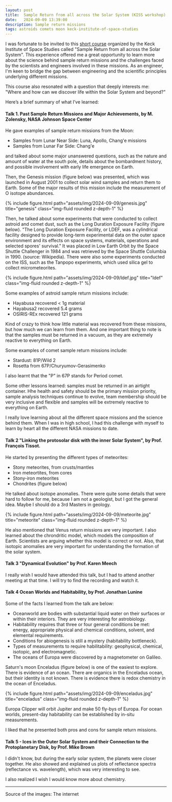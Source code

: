 ```yaml
---
layout: post
title:  Sample Return from all across the Solar System (KISS workshop)
date:   2024-09-09 13:39:00
description: Sample return missions
tags: astroids comets moon keck-institute-of-space-studies
---
```



I was fortunate to be invited to this [short course](https://kiss.caltech.edu/short_courses/sample_return.html) organized by the Keck Institute of Space Studies called "Sample Return from all across the Solar System".
This experience offered me a great opportunity to learn more about the science behind sample return missions and the challenges faced by the scientists and engineers involved in these missions.
As an engineer, I'm keen to bridge the gap between engineering and the scientific principles underlying different missions.

This course also resonated with a question that deeply interests me: "Where and how can we discover life within the Solar System and beyond?"

Here’s a brief summary of what I’ve learned:


#### **Talk 1.** Past Sample Return Missions and Major Achievements, by M. Zolensky, NASA Johnson Space Center 

He gave examples of sample return missions from the Moon:
- Samples from Lunar Near Side: Luna, Apollo, Chang'e missions
- Samples from Lunar Far Side: Chang'e

and talked about some major unanswered questions, such as the nature and amount of water at the south pole, details about the bombardment history, and possible involvement with early life emergence on Earth.

Then, the Genesis mission (figure below) was presented, which was launched in August 2001 to collect solar wind samples and return them to Earth. Some of the major results of this mission include the measurement of O isotope abundances.

<div class="row justify-content-sm-center">
    <div class="col-sm-6 mt-3 mt-md-0">
        {% include figure.html path="assets/img/2024-09-09/genesis.jpg" title="genesis" class="img-fluid rounded z-depth-1" %}
    </div>
</div>

Then, he talked about some experiments that were conducted to collect astroid and comet dust, such as the Long Duration Exposure Facility (figure below). "The Long Duration Exposure Facility, or LDEF, was a cylindrical facility designed to provide long-term experimental data on the outer space environment and its effects on space systems, materials, operations and selected spores' survival." It was placed in Low Earth Orbit by the Space Shuttle Challenger in 1984 and was retrieved by the Space Shuttle Columbia in 1990. (source: Wikipedia).
There were also some experiments conducted on the ISS, such as the Tanpopo experiments, which used silica gel to collect micrometeorites.

<div class="row justify-content-sm-center">
    <div class="col-sm-6 mt-3 mt-md-0">
        {% include figure.html path="assets/img/2024-09-09/ldef.jpg" title="ldef" class="img-fluid rounded z-depth-1" %}
    </div>
</div>

<!-- Requirements of these samples drove great advances in analytical techniques. -->

<!-- Asteroids are separated in terms of reflectance spectrum. -->
Some examples of astroid sample return missions include:
- Hayabusa recovered < 1g material
- Hayabusa2 recovered 5.4 grams
- OSIRIS-REx recovered 121 grams

Kind of crazy to think how little material was recovered from these missions, but how much we can learn from them. And one important thing to note is that the samples must be returned in a vacuum, as they are extremely reactive to everything on Earth.

Some examples of comet sample return missions include:
- Stardust: 81P/Wild 2
- Rosetta from 67P/Churyumov-Gerasimenko

I also learnt that the "P" in 67P stands for Period comet. 

Some other lessons learned: samples must be returned in an airtight container. Hhe health and safety should be 
the primary mission priority, sample analysis techniques continue to evolve, team membership should be very inclusive and flexible and samples will be extremely reactive to everything on Earth.

I really love learning about all the different space missions and the science behind them. When I was in high school, I had this challenge with myself to learn by heart all the different NASA missions to date.

#### **Talk 2** "Linking the protosolar disk with the inner Solar System", by Prof. François Tissot. 

He started by presenting the different types of meteorites:
- Stony meteorites, from crusts/mantles
- Iron meteortites, from cores
- Stony-iron meteorites
- Chondrites (figure below)

He talked about isotope anomalies.
There were quite some details that were hard to follow for me, because I am not a geologist,
but I got the general idea. Maybe I should do a 3rd Masters in geology.


<div class="row justify-content-sm-center">
    <div class="col-sm-6 mt-3 mt-md-0">
        {% include figure.html path="assets/img/2024-09-09/meteorite.jpg" title="meteorite" class="img-fluid rounded z-depth-1" %}
    </div>
</div>

He also mentioned that Venus return missions are very important.
I also learned about the chrondritic model, which models the composition of Earth. Scientists are arguing whether this model is correct or not.
Also, that isotopic anomalies are very important for understanding the formation of the solar system.

#### **Talk 3** "Dynamical Evolution" by Prof. Karen Meech

I really wish I would have attended this talk, but I had to attend another meeting at that time. I will try to find the recording and watch it.

#### **Talk 4** Ocean Worlds and Habitability, by Prof. Jonathan Lunine

Some of the facts I learned from the talk are below:

- Oceanworld are bodies with substantial liquid water on their surfaces or within their interiors. They are very interesting for astrobiology.
- Habitability requires that three or four general conditions be met: energy, appropriate physical and chemical conditions, solvent, and elemental requirements.
- Conditions for abiogenesis is still a mystery (habitability bottleneck).
- Types of measurements to require habilitability: geophysical, chemical, isotopic, and electromagnetic.
- The oceans of Europa were discovered by a magnetometer on Galileo.

Saturn's moon Enceladus (figure below) is one of the easiest to explore. There is evidence of an ocean. 
There are organics in the Enceladus ocean, but their identity is not known.
There is evidence there is redox chemistry in the ocean of Enceladus.

<div class="row justify-content-sm-center">
    <div class="col-sm-6 mt-3 mt-md-0">
        {% include figure.html path="assets/img/2024-09-09/enceladus.jpg" title="enceladus" class="img-fluid rounded z-depth-1" %}
    </div>
</div>

Europa Clipper will orbit Jupiter and make 50 fly-bys of Europa. 
For ocean worlds, present-day habitability can be established by in-situ measurements.

I liked that he presented both pros and cons for sample return missions.

#### **Talk 5** - Ices in the Outer Solar System and their Connection to the Protoplanetary Disk, by Prof. Mike Brown

I didn't know, but during the early solar system, the planets were closer together.
He also showed and explained us plots of reflectance spectra (reflectance vs. wavelength), which was very interesting to see.

I also realized I wish I would know more about chemistry. 

------------------------

Source of the images: The internet
